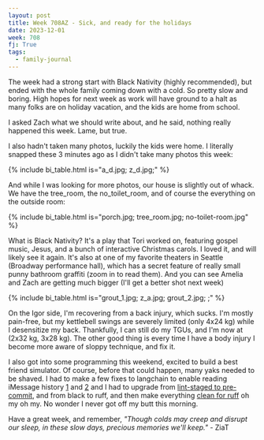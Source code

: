 ```yaml
---
layout: post
title: Week 708AZ - Sick, and ready for the holidays
date: 2023-12-01
week: 708
fj: True
tags:
  - family-journal
---
```


The week had a strong start with Black Nativity (highly recommended), but ended with the whole family coming down with a cold. So pretty slow and boring. High hopes for next week as work will have ground to a halt as many folks are on holiday vacation, and the kids are home from school.

I asked Zach what we should write about, and he said, nothing really happened this week. Lame, but true.

I also hadn't taken many photos, luckily the kids were home. I literally snapped these 3 minutes ago as I didn't take many photos this week:

{% include bi_table.html is="a_d.jpg; z_d.jpg;" %}

And while I was looking for more photos, our house is slightly out of whack. We have the tree_room, the no_toilet_room, and of course the everything on the outside room:

{% include bi_table.html is="porch.jpg; tree_room.jpg; no-toilet-room.jpg" %}

What is Black Nativity? It's a play that Tori worked on, featuring gospel music, Jesus, and a bunch of interactive Christmas carols. I loved it, and will likely see it again. It's also at one of my favorite theaters in Seattle (Broadway performance hall), which has a secret feature of really small punny bathroom graffiti (zoom in to read them). And you can see Amelia and Zach are getting much bigger (I'll get a better shot next week)

{% include bi_table.html is="grout_1.jpg; z_a.jpg; grout_2.jpg; ;" %}

On the Igor side, I'm recovering from a back injury, which sucks. I'm mostly pain-free, but my kettlebell swings are severely limited (only 4x24 kg) while I desensitize my back. Thankfully, I can still do my TGUs, and I'm now at (2x32 kg, 3x28 kg). The other good thing is every time I have a body injury I become more aware of sloppy technique, and fix it.

I also got into some programming this weekend, excited to build a best friend simulator. Of course, before that could happen, many yaks needed to be shaved. I had to make a few fixes to langchain to enable reading iMessage history [1](https://github.com/langchain-ai/langchain/pull/14804) and [2](https://github.com/langchain-ai/langchain/pull/14818) and I had to upgrade from [lint-staged to pre-commit](https://github.com/idvorkin/idvorkin.github.io/commit/5549d06fff6e369d4a13079b4d2f68bfdde91668), and from black to ruff, and then make everything [clean for ruff](https://github.com/idvorkin/nlp/commits/main/?since=2023-12-16&until=2023-12-17) oh my oh my. No wonder I never got off my butt this morning.

Have a great week, and remember, _"Though colds may creep and disrupt our sleep, in these slow days, precious memories we'll keep."_ - ZiaT
